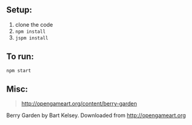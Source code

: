 
## Setup:

1. clone the code
2. `npm install`
3. `jspm install`

## To run:

`npm start`


## Misc:

> http://opengameart.org/content/berry-garden

Berry Garden by Bart Kelsey. Downloaded from http://opengameart.org
